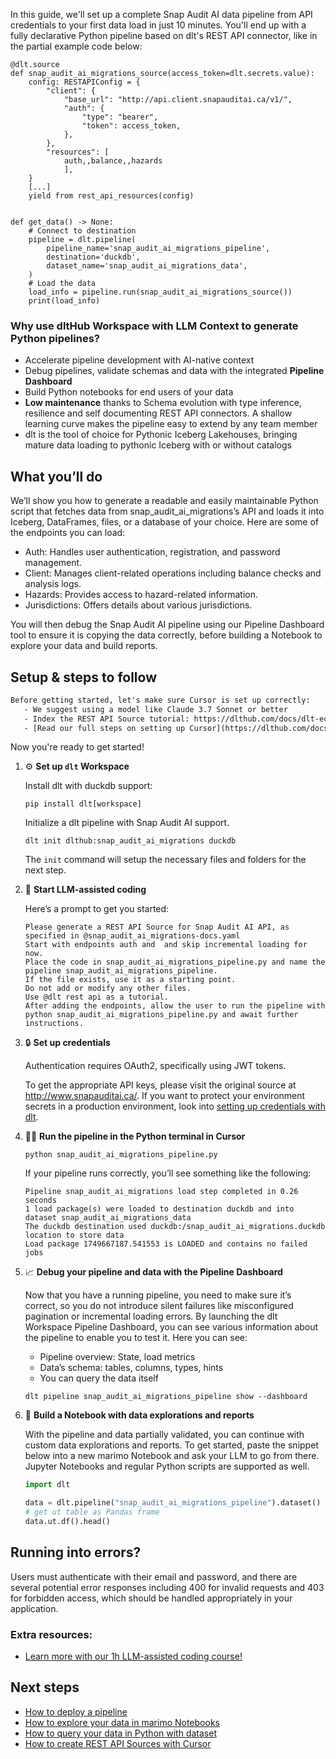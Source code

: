 In this guide, we'll set up a complete Snap Audit AI data pipeline from API credentials to your first data load in just 10 minutes. You'll end up with a fully declarative Python pipeline based on dlt's REST API connector, like in the partial example code below:

```python-outcome
@dlt.source
def snap_audit_ai_migrations_source(access_token=dlt.secrets.value):
    config: RESTAPIConfig = {
        "client": {
            "base_url": "http://api.client.snapauditai.ca/v1/",
            "auth": {
                "type": "bearer",
                "token": access_token,
            },
        },
        "resources": [
            auth,,balance,,hazards
            ],
    }
    [...]
    yield from rest_api_resources(config)


def get_data() -> None:
    # Connect to destination
    pipeline = dlt.pipeline(
        pipeline_name='snap_audit_ai_migrations_pipeline',
        destination='duckdb',
        dataset_name='snap_audit_ai_migrations_data', 
    )
    # Load the data
    load_info = pipeline.run(snap_audit_ai_migrations_source())
    print(load_info) 
```

### Why use dltHub Workspace with LLM Context to generate Python pipelines?

- Accelerate pipeline development with AI-native context
- Debug pipelines, validate schemas and data with the integrated **Pipeline Dashboard**
- Build Python notebooks for end users of your data
- **Low maintenance** thanks to Schema evolution with type inference, resilience and self documenting REST API connectors. A shallow learning curve makes the pipeline easy to extend by any team member
- dlt is the tool of choice for Pythonic Iceberg Lakehouses, bringing mature data loading to pythonic Iceberg with or without catalogs

## What you’ll do

We’ll show you how to generate a readable and easily maintainable Python script that fetches data from snap_audit_ai_migrations’s API and loads it into Iceberg, DataFrames, files, or a database of your choice. Here are some of the endpoints you can load:

- Auth: Handles user authentication, registration, and password management.
- Client: Manages client-related operations including balance checks and analysis logs.
- Hazards: Provides access to hazard-related information.
- Jurisdictions: Offers details about various jurisdictions.

You will then debug the Snap Audit AI pipeline using our Pipeline Dashboard tool to ensure it is copying the data correctly, before building a Notebook to explore your data and build reports.

## Setup & steps to follow

```default
Before getting started, let's make sure Cursor is set up correctly:
   - We suggest using a model like Claude 3.7 Sonnet or better
   - Index the REST API Source tutorial: https://dlthub.com/docs/dlt-ecosystem/verified-sources/rest_api/ and add it to context as **@dlt rest api**
   - [Read our full steps on setting up Cursor](https://dlthub.com/docs/dlt-ecosystem/llm-tooling/cursor-restapi#23-configuring-cursor-with-documentation)
```

Now you're ready to get started!

1. ⚙️ **Set up `dlt` Workspace**
    
    Install dlt with duckdb support:
    ```shell
    pip install dlt[workspace]
    ```

    Initialize a dlt pipeline with Snap Audit AI support.
    ```shell
    dlt init dlthub:snap_audit_ai_migrations duckdb
    ```

    The `init` command will setup the necessary files and folders for the next step.
    
2. 🤠 **Start LLM-assisted coding**
    
    Here’s a prompt to get you started:
    
    ```prompt
    Please generate a REST API Source for Snap Audit AI API, as specified in @snap_audit_ai_migrations-docs.yaml 
    Start with endpoints auth and  and skip incremental loading for now. 
    Place the code in snap_audit_ai_migrations_pipeline.py and name the pipeline snap_audit_ai_migrations_pipeline. 
    If the file exists, use it as a starting point. 
    Do not add or modify any other files. 
    Use @dlt rest api as a tutorial. 
    After adding the endpoints, allow the user to run the pipeline with python snap_audit_ai_migrations_pipeline.py and await further instructions.
    ```

    
3. 🔒 **Set up credentials** 
    
    Authentication requires OAuth2, specifically using JWT tokens.
    
    To get the appropriate API keys, please visit the original source at http://www.snapauditai.ca/.
    If you want to protect your environment secrets in a production environment, look into [setting up credentials with dlt](https://dlthub.com/docs/walkthroughs/add_credentials).
    
4. 🏃‍♀️ **Run the pipeline in the Python terminal in Cursor**
    
    ```shell
    python snap_audit_ai_migrations_pipeline.py
    ```
    
    If your pipeline runs correctly, you’ll see something like the following:
    
    ```shell
    Pipeline snap_audit_ai_migrations load step completed in 0.26 seconds
    1 load package(s) were loaded to destination duckdb and into dataset snap_audit_ai_migrations_data
    The duckdb destination used duckdb:/snap_audit_ai_migrations.duckdb location to store data
    Load package 1749667187.541553 is LOADED and contains no failed jobs
    ```
    
5. 📈 **Debug your pipeline and data with the Pipeline Dashboard**

    Now that you have a running pipeline, you need to make sure it’s correct, so you do not introduce silent failures like misconfigured pagination or incremental loading errors. By launching the dlt Workspace Pipeline Dashboard, you can see various information about the pipeline to enable you to test it. Here you can see:
    - Pipeline overview: State, load metrics
    - Data’s schema: tables, columns, types, hints
    - You can query the data itself
    
    ```shell
    dlt pipeline snap_audit_ai_migrations_pipeline show --dashboard
    ```
    
6. 🐍 **Build a Notebook with data explorations and reports**

    With the pipeline and data partially validated, you can continue with custom data explorations and reports. To get started, paste the snippet below into a new marimo Notebook and ask your LLM to go from there. Jupyter Notebooks and regular Python scripts are supported as well.

    
    ```python
    import dlt

   data = dlt.pipeline("snap_audit_ai_migrations_pipeline").dataset()
   # get ut table as Pandas frame
   data.ut.df().head()
    ```

## Running into errors?

Users must authenticate with their email and password, and there are several potential error responses including 400 for invalid requests and 403 for forbidden access, which should be handled appropriately in your application.

### Extra resources:

- [Learn more with our 1h LLM-assisted coding course!](https://www.youtube.com/watch?v=GGid70rnJuM)

## Next steps

- [How to deploy a pipeline](https://dlthub.com/docs/walkthroughs/deploy-a-pipeline)
- [How to explore your data in marimo Notebooks](https://dlthub.com/docs/general-usage/dataset-access/marimo)
- [How to query your data in Python with dataset](https://dlthub.com/docs/general-usage/dataset-access/dataset)
- [How to create REST API Sources with Cursor](https://dlthub.com/docs/dlt-ecosystem/llm-tooling/cursor-restapi)